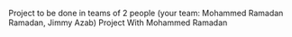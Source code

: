 Project to be done in teams of 2 people (your team: Mohammed Ramadan Ramadan, Jimmy Azab)
Project With Mohammed Ramadan

